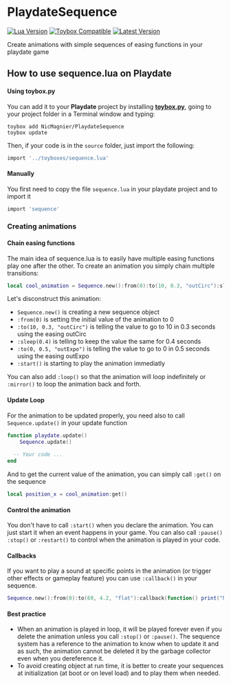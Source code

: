 # PlaydateSequence

[![Lua Version](https://img.shields.io/badge/Lua-5.4-yellowgreen)](https://lua.org) [![Toybox Compatible](https://img.shields.io/badge/toybox.py-compatible-brightgreen)](https://toyboxpy.io) [![Latest Version](https://img.shields.io/github/v/tag/NicMagnier/PlaydateLDtkImporter)](https://github.com/NicMagnier/PlaydateLDtkImporter/tags)

Create animations with simple sequences of easing functions in your playdate game

## How to use sequence.lua on Playdate

#### Using toybox.py

You can add it to your **Playdate** project by installing [**toybox.py**](https://toyboxpy.io), going to your project folder in a Terminal window and typing:

```console
toybox add NicMagnier/PlaydateSequence
toybox update
```

Then, if your code is in the `source` folder, just import the following:

```lua
import '../toyboxes/sequence.lua'
```

#### Manually

You first need to copy the file `sequence.lua` in your playdate project and to import it

```lua
import 'sequence'
```

### Creating animations

#### Chain easing functions
The main idea of sequence.lua is to easily have multiple easing functions play one after the other. To create an animation you simply chain multiple transitions:
```lua
local cool_animation = Sequence.new():from(0):to(10, 0.3, "outCirc"):sleep(0.4):to(0, 0.5, "outExpo"):start()
```

Let's disconstruct this animation:

- `Sequence.new()` is creating a new sequence object
- `:from(0)` is setting the initial value of the animation to 0
- `:to(10, 0.3, "outCirc")` is telling the value to go to 10 in 0.3 seconds using the easing outCirc
- `:sleep(0.4)` is telling to keep the value the same for 0.4 seconds
- `:to(0, 0.5, "outExpo")` is telling the value to go to 0 in 0.5 seconds using the easing outExpo
- `:start()` is starting to play the animation immediatly

You can also add `:loop()` so that the animation will loop indefinitely or `:mirror()` to loop the animation back and forth.

#### Update Loop
For the animation to be updated properly, you need also to call `Sequence.update()` in your update function
```lua
function playdate.update()
	Sequence.update()
  
  -- Your code ...
end
```

And to get the current value of the animation, you can simply call `:get()` on the sequence
```lua
local position_x = cool_animation:get()
```

#### Control the animation
You don't have to call `:start()` when you declare the animation. You can just start it when an event happens in your game. You can also call `:pause()` `:stop()` or `:restart()` to control when the animation is played in your code.

#### Callbacks
If you want to play a sound at specific points in the animation (or trigger other effects or gameplay feature) you can use `:callback()` in your sequence.

```lua
Sequence.new():from(0):to(69, 4.2, "flat"):callback(function() print("Noice") end)
```

#### Best practice

- When an animation is played in loop, it will be played forever even if you delete the animation unless you call `:stop()` or `:pause()`. The sequence system has a reference to the animation to know when to update it and as such, the animation cannot be deleted it by the garbage collector even when you dereference it.
- To avoid creating object at run time, it is better to create your sequences at initialization (at boot or on level load) and to play them when needed.

